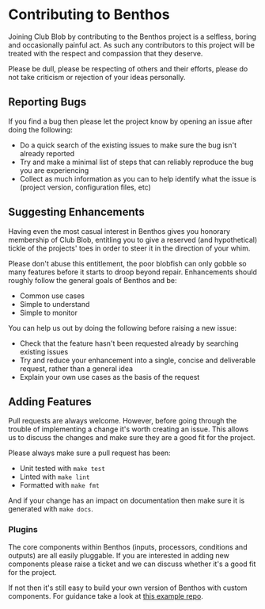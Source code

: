 Contributing to Benthos
=======================

Joining Club Blob by contributing to the Benthos project is a selfless, boring
and occasionally painful act. As such any contributors to this project will be
treated with the respect and compassion that they deserve.

Please be dull, please be respecting of others and their efforts, please do not
take criticism or rejection of your ideas personally.

## Reporting Bugs

If you find a bug then please let the project know by opening an issue after
doing the following:

- Do a quick search of the existing issues to make sure the bug isn't already
  reported
- Try and make a minimal list of steps that can reliably reproduce the bug you
  are experiencing
- Collect as much information as you can to help identify what the issue is
  (project version, configuration files, etc)

## Suggesting Enhancements

Having even the most casual interest in Benthos gives you honorary membership of
Club Blob, entitling you to give a reserved (and hypothetical) tickle of the
projects' toes in order to steer it in the direction of your whim.

Please don't abuse this entitlement, the poor blobfish can only gobble so many
features before it starts to droop beyond repair. Enhancements should roughly
follow the general goals of Benthos and be:

- Common use cases
- Simple to understand
- Simple to monitor

You can help us out by doing the following before raising a new issue:

- Check that the feature hasn't been requested already by searching existing
  issues
- Try and reduce your enhancement into a single, concise and deliverable
  request, rather than a general idea
- Explain your own use cases as the basis of the request

## Adding Features

Pull requests are always welcome. However, before going through the trouble of
implementing a change it's worth creating an issue. This allows us to discuss
the changes and make sure they are a good fit for the project.

Please always make sure a pull request has been:

- Unit tested with `make test`
- Linted with `make lint`
- Formatted with `make fmt`

And if your change has an impact on documentation then make sure it is generated
with `make docs`.

### Plugins

The core components within Benthos (inputs, processors, conditions and outputs)
are all easily pluggable. If you are interested in adding new components please
raise a ticket and we can discuss whether it's a good fit for the project.

If not then it's still easy to build your own version of Benthos with custom
components. For guidance take a look at
[this example repo](https://github.com/benthosdev/benthos-plugin-example).

